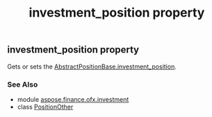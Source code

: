 ﻿---
title: investment_position property
second_title: Aspose.Finance for Python via .NET API References
description: 
type: docs
weight: 30
url: /python-net/aspose.finance.ofx.investment/positionother/investment_position/
is_root: false
---

## investment_position property


Gets or sets the [AbstractPositionBase.investment_position](/finance/python-net/aspose.finance.ofx.investment/abstractpositionbase#investment_position).

### See Also
* module [aspose.finance.ofx.investment](../../)
* class [PositionOther](/finance/python-net/aspose.finance.ofx.investment/positionother)
